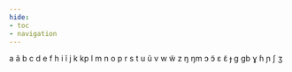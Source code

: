 ```yaml
---
hide:
- toc
- navigation
---
```

a
ã
b
c
d
e
f
h
i
ĩ
j
k
kp
l
m
n
o
p
r
s
t
u
ũ
v
w
w̃
z
ŋ
ŋm
ɔ
ɔ̃
ɛ
ɛ̃
ɟ
ɡ
ɡb
ɣ
ɦ
ɲ
ʃ
ʒ
